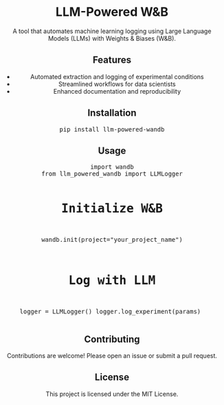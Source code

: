<h1 style="text-align: center;">LLM-Powered W&B</h1>

<p style="text-align: center;">
  A tool that automates machine learning logging using Large Language Models (LLMs) with Weights & Biases (W&B).
</p>

<h2 style="text-align: center;">Features</h2>
<ul style="text-align: center;">
  <li>Automated extraction and logging of experimental conditions</li>
  <li>Streamlined workflows for data scientists</li>
  <li>Enhanced documentation and reproducibility</li>
</ul>

<h2 style="text-align: center;">Installation</h2>
<pre style="text-align: center;">
pip install llm-powered-wandb
</pre>

<h2 style="text-align: center;">Usage</h2>
<pre style="text-align: center;">
import wandb
from llm_powered_wandb import LLMLogger

# Initialize W&B
wandb.init(project="your_project_name")

# Log with LLM
logger = LLMLogger()
logger.log_experiment(params)
</pre>

<h2 style="text-align: center;">Contributing</h2>
<p style="text-align: center;">
  Contributions are welcome! Please open an issue or submit a pull request.
</p>

<h2 style="text-align: center;">License</h2>
<p style="text-align: center;">
  This project is licensed under the MIT License.
</p>
